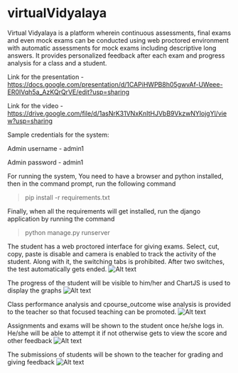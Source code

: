 # virtualVidyalaya
Virtual Vidyalaya is a platform wherein continuous assessments, final exams and even mock exams can be conducted using web proctored environment with automatic assessments for mock exams including descriptive long answers. It provides personalized feedback after each exam and progress analysis for a class and a student.

Link for the presentation - https://docs.google.com/presentation/d/1CAPiHWPB8h05gwvAf-UWeee-ER0IVqh5a_AzKQrQrVE/edit?usp=sharing

Link for the video - https://drive.google.com/file/d/1asNrK31VNxKnItHJVbB9VkzwNYlojgYl/view?usp=sharing

Sample credentials for the system:

Admin username - admin1

Admin password - admin1

For running the system,
You need to have a browser and python installed, then in the command prompt, run the following command
>pip install -r requirements.txt

Finally, when all the requirements will get installed, run the django application by running the command 
>python manage.py runserver

The student has a web proctored interface for giving exams. Select, cut, copy, paste is disable and camera is enabled to track the activity of the student. Along with it, the switching tabs is prohibited. After two switches, the test automatically gets ended.
![Alt text](screenshots/e1.png?raw=true "Exam")



The progress of the student will be visible to him/her and ChartJS is used to display the graphs
![Alt text](screenshots/e2.png?raw=true "Progress")



Class performance analysis and cpourse_outcome wise analysis is provided to the teacher so that focused teaching can be promoted.
![Alt text](screenshots/e3.png?raw=true "Analysis")



Assignments and exams will be shown to the student once he/she logs in. He/she will be able to attempt it if not otherwise gets to view the score and other feedback
![Alt text](screenshots/e5.png?raw=true "Assignments")



The submissions of students will be shown to the teacher for grading and giving feedback
![Alt text](screenshots/e4.png?raw=true "Submissions")

